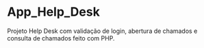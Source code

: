 # App_Help_Desk
 Projeto Help Desk com validação de login, abertura de chamados e consulta de chamados feito com PHP.
